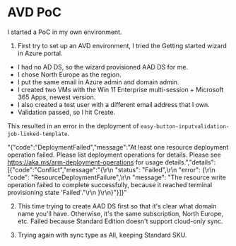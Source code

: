 # AVD PoC

I started a PoC in my own environment.

1. First try to set up an AVD environment, I tried the Getting started wizard in Azure portal.
* I had no AD DS, so the wizard provisioned AAD DS for me.
* I chose North Europe as the region.
* I put the same email in Azure admin and domain admin.
* I created two VMs with the Win 11 Enterprise multi-session + Microsoft 365 Apps, newest version.
* I also created a test user with a different email address that I own.
* Validation passed, so I hit Create.

This resulted in an error in the deployment of `easy-button-inputvalidation-job-linked-template`.

"{"code":"DeploymentFailed","message":"At least one resource deployment operation failed. Please list deployment operations for details. Please see https://aka.ms/arm-deployment-operations for usage details.","details":[{"code":"Conflict","message":"{\r\n  \"status\": \"Failed\",\r\n  \"error\": {\r\n    \"code\": \"ResourceDeploymentFailure\",\r\n    \"message\": \"The resource write operation failed to complete successfully, because it reached terminal provisioning state 'Failed'.\"\r\n  }\r\n}"}]}"

2. This time trying to create AAD DS first so that it's clear what domain name you'll have. Otherwise, it's the same subscription, North Europe, etc. Failed because Standard Edition doesn't support cloud-only sync.

3. Trying again with sync type as All, keeping Standard SKU.
